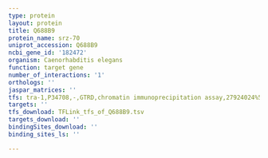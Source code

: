 ```yaml
---
type: protein
layout: protein
title: Q688B9
protein_name: srz-70
uniprot_accession: Q688B9
ncbi_gene_id: '182472'
organism: Caenorhabditis elegans
function: target gene
number_of_interactions: '1'
orthologs: ''
jaspar_matrices: ''
tfs: tra-1,P34708,-,GTRD,chromatin immunoprecipitation assay,27924024%5Buid%5D,No
targets: ''
tfs_download: TFLink_tfs_of_Q688B9.tsv
targets_download: ''
bindingSites_download: ''
binding_sites_ls: ''

---
```

